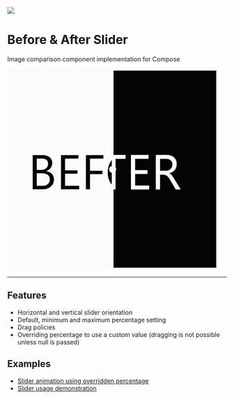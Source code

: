 <a href="https://www.buymeacoffee.com/numq"><img src="https://img.buymeacoffee.com/button-api/?text=Buy me a one way ticket&emoji=✈️&slug=numq&button_colour=5F7FFF&font_colour=ffffff&font_family=Inter&outline_colour=000000&coffee_colour=FFDD00" /></a>

# Before & After Slider

Image comparison component implementation for Compose

![gif](./media/before-after-slider.gif)

___

## Features

- Horizontal and vertical slider orientation
- Default, minimum and maximum percentage setting
- Drag policies
- Overriding percentage to use a custom value (dragging is not possible unless null is passed)

## Examples

- [Slider animation using overridden percentage](./example/src/main/kotlin/SliderAnimationExample.kt)
- [Slider usage demonstration](./example/src/main/kotlin/SliderUsageExample.kt)